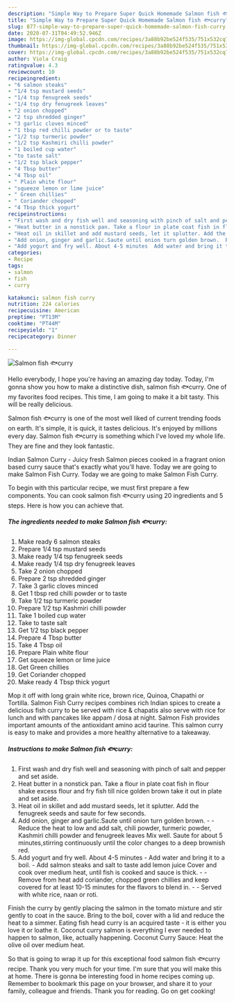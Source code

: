 ```yaml
---
description: "Simple Way to Prepare Super Quick Homemade Salmon fish 🐟curry"
title: "Simple Way to Prepare Super Quick Homemade Salmon fish 🐟curry"
slug: 877-simple-way-to-prepare-super-quick-homemade-salmon-fish-curry
date: 2020-07-31T04:49:52.946Z
image: https://img-global.cpcdn.com/recipes/3a88b92be524f535/751x532cq70/salmon-fish-🐟curry-recipe-main-photo.jpg
thumbnail: https://img-global.cpcdn.com/recipes/3a88b92be524f535/751x532cq70/salmon-fish-🐟curry-recipe-main-photo.jpg
cover: https://img-global.cpcdn.com/recipes/3a88b92be524f535/751x532cq70/salmon-fish-🐟curry-recipe-main-photo.jpg
author: Viola Craig
ratingvalue: 4.3
reviewcount: 10
recipeingredient:
- "6 salmon steaks"
- "1/4 tsp mustard seeds"
- "1/4 tsp fenugreek seeds"
- "1/4 tsp dry fenugreek leaves"
- "2 onion chopped"
- "2 tsp shredded ginger"
- "3 garlic cloves minced"
- "1 tbsp red chilli powder or to taste"
- "1/2 tsp turmeric powder"
- "1/2 tsp Kashmiri chilli powder"
- "1 boiled cup water"
- "to taste salt"
- "1/2 tsp black pepper"
- "4 Tbsp butter"
- "4 Tbsp oil"
- " Plain white flour"
- "squeeze lemon or lime juice"
- " Green chillies"
- " Coriander chopped"
- "4 Tbsp thick yogurt"
recipeinstructions:
- "First wash and dry fish well and seasoning with pinch of salt and pepper and set aside."
- "Heat butter in a nonstick pan. Take a flour in plate coat fish in flour shake excess flour and fry fish till nice golden brown take it out in plate and set aside."
- "Heat oil in skillet and add mustard seeds, let it splutter. Add the fenugreek seeds and saute for few seconds."
- "Add onion, ginger and garlic.Saute until onion turn golden brown.  Reduce the heat to low and add salt, chili powder, turmeric powder, Kashmiri chilli powder and fenugreek leaves Mix well. Saute for about 5 minutes,stirring continuously until the color changes to a deep brownish red."
- "Add yogurt and fry well. About 4-5 minutes  Add water and bring it to a boil. Add salmon steaks and salt to taste add lemon juice Cover and cook over medium heat, until fish is cooked and sauce is thick.  Remove from heat add coriander, chopped green chillies and keep covered for at least 10-15 minutes for the flavors to blend in.  Served with white rice, naan or roti."
categories:
- Recipe
tags:
- salmon
- fish
- curry

katakunci: salmon fish curry 
nutrition: 224 calories
recipecuisine: American
preptime: "PT13M"
cooktime: "PT44M"
recipeyield: "1"
recipecategory: Dinner

---
```



![Salmon fish 🐟curry](https://img-global.cpcdn.com/recipes/3a88b92be524f535/751x532cq70/salmon-fish-🐟curry-recipe-main-photo.jpg)

Hello everybody, I hope you're having an amazing day today. Today, I'm gonna show you how to make a distinctive dish, salmon fish 🐟curry. One of my favorites food recipes. This time, I am going to make it a bit tasty. This will be really delicious.

Salmon fish 🐟curry is one of the most well liked of current trending foods on earth. It's simple, it is quick, it tastes delicious. It's enjoyed by millions every day. Salmon fish 🐟curry is something which I've loved my whole life. They are fine and they look fantastic.

Indian Salmon Curry - Juicy fresh Salmon pieces cooked in a fragrant onion based curry sauce that&#39;s exactly what you&#39;ll have. Today we are going to make Salmon Fish Curry. Today we are going to make Salmon Fish Curry.


To begin with this particular recipe, we must first prepare a few components. You can cook salmon fish 🐟curry using 20 ingredients and 5 steps. Here is how you can achieve that.

<!--inarticleads1-->

##### The ingredients needed to make Salmon fish 🐟curry:

1. Make ready 6 salmon steaks
1. Prepare 1/4 tsp mustard seeds
1. Make ready 1/4 tsp fenugreek seeds
1. Make ready 1/4 tsp dry fenugreek leaves
1. Take 2 onion chopped
1. Prepare 2 tsp shredded ginger
1. Take 3 garlic cloves minced
1. Get 1 tbsp red chilli powder or to taste
1. Take 1/2 tsp turmeric powder
1. Prepare 1/2 tsp Kashmiri chilli powder
1. Take 1 boiled cup water
1. Take to taste salt
1. Get 1/2 tsp black pepper
1. Prepare 4 Tbsp butter
1. Take 4 Tbsp oil
1. Prepare  Plain white flour
1. Get squeeze lemon or lime juice
1. Get  Green chillies
1. Get  Coriander chopped
1. Make ready 4 Tbsp thick yogurt


Mop it off with long grain white rice, brown rice, Quinoa, Chapathi or Tortilla. Salmon Fish Curry recipes combines rich Indian spices to create a delicious fish curry to be served with rice &amp; chapatis also serve with rice for lunch and with pancakes like appam / dosa at night. Salmon Fish provides important amounts of the antioxidant amino acid taurine. This salmon curry is easy to make and provides a more healthy alternative to a takeaway. 

<!--inarticleads2-->

##### Instructions to make Salmon fish 🐟curry:

1. First wash and dry fish well and seasoning with pinch of salt and pepper and set aside.
1. Heat butter in a nonstick pan. Take a flour in plate coat fish in flour shake excess flour and fry fish till nice golden brown take it out in plate and set aside.
1. Heat oil in skillet and add mustard seeds, let it splutter. Add the fenugreek seeds and saute for few seconds.
1. Add onion, ginger and garlic.Saute until onion turn golden brown. -  - Reduce the heat to low and add salt, chili powder, turmeric powder, Kashmiri chilli powder and fenugreek leaves Mix well. Saute for about 5 minutes,stirring continuously until the color changes to a deep brownish red.
1. Add yogurt and fry well. About 4-5 minutes  - Add water and bring it to a boil. - Add salmon steaks and salt to taste add lemon juice Cover and cook over medium heat, until fish is cooked and sauce is thick. -  - Remove from heat add coriander, chopped green chillies and keep covered for at least 10-15 minutes for the flavors to blend in. -  - Served with white rice, naan or roti.


Finish the curry by gently placing the salmon in the tomato mixture and stir gently to coat in the sauce. Bring to the boil, cover with a lid and reduce the heat to a simmer. Eating fish head curry is an acquired taste - it is either you love it or loathe it. Coconut curry salmon is everything I ever needed to happen to salmon, like, actually happening. Coconut Curry Sauce: Heat the olive oil over medium heat. 

So that is going to wrap it up for this exceptional food salmon fish 🐟curry recipe. Thank you very much for your time. I'm sure that you will make this at home. There is gonna be interesting food in home recipes coming up. Remember to bookmark this page on your browser, and share it to your family, colleague and friends. Thank you for reading. Go on get cooking!
